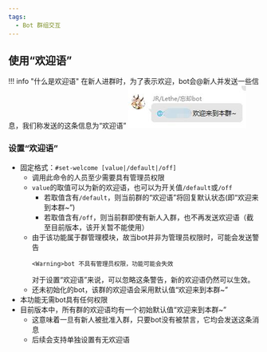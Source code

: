 ```yaml
---
tags:
  - Bot 群组交互
---
```


## 使用“欢迎语”

!!! info "什么是欢迎语"
	在新人进群时，为了表示欢迎，bot会@新人并发送一些信息，我们称发送的这条信息为“欢迎语”
![](../imgs/welcome-msg.jpg)
		
### 设置“欢迎语”  

* 固定格式：`#set-welcome [value|/default|/off]`
	- 调用此命令的人员至少需要具有<span class="guanli">管理员</span>权限
	- `value`的取值可以为新的欢迎语，也可以为开关值`/default`或`/off`
		* 若取值含有`/default`，则当前群的“欢迎语”将回复默认状态(即“欢迎来到本群~”)
		* 若取值含有`/off`，则当前群即使有新人入群，也不再发送欢迎语（截至目前版本，该开关暂不能使用）
	- 由于该功能属于群管理模块，故当bot并非为管理员权限时，可能会发送警告  
		```text
		<Warning>bot 不具有管理员权限，功能可能会失效
		```
		对于设置“欢迎语”来说，可以忽略这条警告，新的欢迎语仍然可以生效。
	- 还未初始化的bot，该群的欢迎语会采用默认值“欢迎来到本群~”
* 本功能无需bot具有任何权限
* 目前版本中，所有群的欢迎语均有一个初始默认值“欢迎来到本群~”
	- 这意味着一旦有新人被批准入群，只要bot没有被禁言，它均会发送这条消息
	- 后续会支持单独设置有无欢迎语